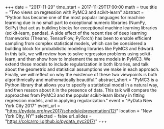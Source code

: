 +++
date = "2017-11-29"
time_start = 2017-11-29T17:00:00
math = true
title = "Two views on regression with PyMC3 and scikit-learn"
abstract = "Python has become one of the most popular languages for machine learning due in no small part to exceptional numeric libraries (NumPy, SciPy) that act as building blocks for exceptional machine learning libraries (scikit-learn, pandas). A side effect of the recent rise of deep learning frameworks (Theano, TensorFlow, PyTorch) has been to enable efficient sampling from complex statistical models, which can be considered a building block for probabilistic modeling libraries like PyMC3 and Edward.<br>In this talk, we will review how to solve regression problems using scikit-learn, and then show how to implement the same models in PyMC3. We extend these models to include regularization in both libraries, and talk about the geometric and statistical assumptions we make in each approach.  Finally, we will reflect on why the existence of these two viewpoints is both algorithmically and mathematically beautiful."
abstract_short = "PyMC3 is a Python library that allows you to specify a statistical model in a natural way, and then reason about it in the presence of data. This talk will compare the approaches from PyMC3 and the popular scikit-learn library in fitting regression models, and in applying regularization."
event = "PyData New York City 2017"
event_url = "https://pydata.org/nyc2017/schedule/presentation/12/"
location = "New York City, NY"
selected = false
url_slides = "https://colcarroll.github.io/pydata_nyc2017/"
+++

